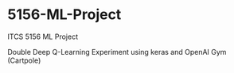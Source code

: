 # 5156-ML-Project
ITCS 5156 ML Project

Double Deep Q-Learning
Experiment using keras
and OpenAI Gym (Cartpole)
